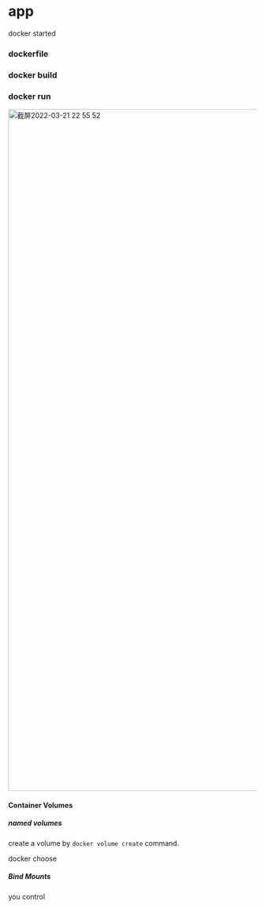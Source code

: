 # app
docker started

### dockerfile

### docker build

### docker run

<img width="1379" alt="截屏2022-03-21 22 55 52" src="https://user-images.githubusercontent.com/37278360/159289620-4d9d1721-0b49-4144-97c9-c9463bcb3151.png">


#### Container Volumes

#####  named volumes
create a volume by `docker volume create` command.

docker choose

##### Bind Mounts

you control
